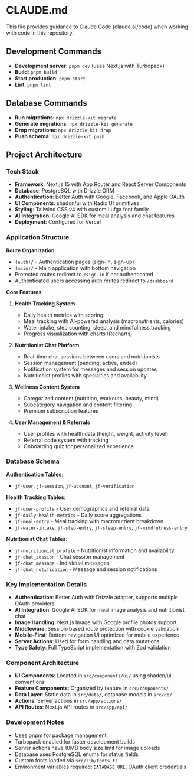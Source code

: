 # CLAUDE.md

This file provides guidance to Claude Code (claude.ai/code) when working with code in this repository.

## Development Commands

- **Development server**: `pnpm dev` (uses Next.js with Turbopack)
- **Build**: `pnpm build`
- **Start production**: `pnpm start`
- **Lint**: `pnpm lint`

## Database Commands

- **Run migrations**: `npx drizzle-kit migrate`
- **Generate migrations**: `npx drizzle-kit generate`
- **Drop migrations**: `npx drizzle-kit drop`
- **Push schema**: `npx drizzle-kit push`

## Project Architecture

### Tech Stack

- **Framework**: Next.js 15 with App Router and React Server Components
- **Database**: PostgreSQL with Drizzle ORM
- **Authentication**: Better Auth with Google, Facebook, and Apple OAuth
- **UI Components**: shadcn/ui with Radix UI primitives
- **Styling**: Tailwind CSS v4 with custom Lufga font family
- **AI Integration**: Google AI SDK for meal analysis and chat features
- **Deployment**: Configured for Vercel

### Application Structure

**Route Organization**:

- `(auth)/` - Authentication pages (sign-in, sign-up)
- `(main)/` - Main application with bottom navigation
- Protected routes redirect to `/sign-in` if not authenticated
- Authenticated users accessing auth routes redirect to `/dashboard`

**Core Features**:

1. **Health Tracking System**

   - Daily health metrics with scoring
   - Meal tracking with AI-powered analysis (macronutrients, calories)
   - Water intake, step counting, sleep, and mindfulness tracking
   - Progress visualization with charts (Recharts)

2. **Nutritionist Chat Platform**

   - Real-time chat sessions between users and nutritionists
   - Session management (pending, active, ended)
   - Notification system for messages and session updates
   - Nutritionist profiles with specialties and availability

3. **Wellness Content System**

   - Categorized content (nutrition, workouts, beauty, mind)
   - Subcategory navigation and content filtering
   - Premium subscription features

4. **User Management & Referrals**
   - User profiles with health data (height, weight, activity level)
   - Referral code system with tracking
   - Onboarding quiz for personalized experience

### Database Schema

**Authentication Tables**:

- `jf-user`, `jf-session`, `jf-account`, `jf-verification`

**Health Tracking Tables**:

- `jf-user-profile` - User demographics and referral data
- `jf-daily-health-metrics` - Daily score aggregations
- `jf-meal-entry` - Meal tracking with macronutrient breakdown
- `jf-water-intake`, `jf-step-entry`, `jf-sleep-entry`, `jf-mindfulness-entry`

**Nutritionist Chat Tables**:

- `jf-nutritionist_profile` - Nutritionist information and availability
- `jf-chat_session` - Chat session management
- `jf-chat_message` - Individual messages
- `jf-chat_notification` - Message and session notifications

### Key Implementation Details

- **Authentication**: Better Auth with Drizzle adapter, supports multiple OAuth providers
- **AI Integration**: Google AI SDK for meal image analysis and nutritionist chat
- **Image Handling**: Next.js Image with Google profile photos support
- **Middleware**: Session-based route protection with cookie validation
- **Mobile-First**: Bottom navigation UI optimized for mobile experience
- **Server Actions**: Used for form handling and data mutations
- **Type Safety**: Full TypeScript implementation with Zod validation

### Component Architecture

- **UI Components**: Located in `src/components/ui/` using shadcn/ui conventions
- **Feature Components**: Organized by feature in `src/components/`
- **Data Layer**: Static data in `src/data/`, database models in `src/db/`
- **Actions**: Server actions in `src/app/actions/`
- **API Routes**: Next.js API routes in `src/app/api/`

### Development Notes

- Uses pnpm for package management
- Turbopack enabled for faster development builds
- Server actions have 10MB body size limit for image uploads
- Database uses PostgreSQL enums for status fields
- Custom fonts loaded via `src/lib/fonts.ts`
- Environment variables required: `DATABASE_URL`, OAuth client credentials
